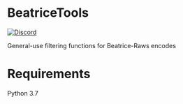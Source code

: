 # BeatriceTools
[![Discord](https://img.shields.io/discord/428880679695024138.svg?logo=Discord)](https://discordapp.gg/428880679695024138)

General-use filtering functions for Beatrice-Raws encodes

# Requirements
Python 3.7
